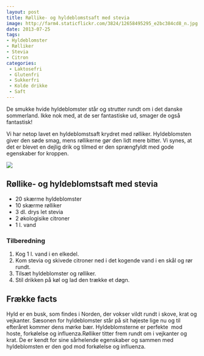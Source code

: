 ```yaml
---
layout: post
title: Røllike- og hyldeblomstsaft med stevia
image: http://farm4.staticflickr.com/3824/12658495295_e2bc384cd8_n.jpg
date: 2013-07-25
tags:
- Hyldeblomster
- Rølliker
- Stevia
- Citron
categories:
 - Laktosefri
 - Glutenfri
 - Sukkerfri
 - Kolde drikke
 - Saft
---
```


De smukke hvide hyldeblomster står og strutter rundt om i det danske sommerland.
Ikke nok med, at de ser fantastiske ud, smager de også fantastisk!

Vi har netop lavet en hyldeblomstsaft krydret med rølliker. Hyldeblomsten giver
den søde smag, mens røllikerne gør den lidt mere bitter. Vi synes, at det er
blevet en dejlig drik og tilmed er den sprængfyldt med gode egenskaber for
kroppen.

[ ![](http://4.bp.blogspot.com/-lpfuSIgeuc0/UfD14mhTVBI/AAAAAAAABBY/U7g7kVdKt38/s1600/R%C3%B8llike_hyldeblomstsaft.jpg) ](http://4.bp.blogspot.com/-lpfuSIgeuc0/UfD14mhTVBI/AAAAAAAABBY/U7g7kVdKt38/s1600/R%C3%B8llike_hyldeblomstsaft.jpg)

## Røllike- og hyldeblomstsaft med stevia
- 20 skærme hyldeblomster
- 10 skærme rølliker
- 3 dl. drys let stevia
- 2 økologisike citroner
- 1 l. vand

### Tilberedning
1. Kog 1 l. vand i en elkedel. 
2. Kom stevia og skivede citroner ned i det kogende vand i en skål og rør rundt.
3. Tilsæt hyldeblomster og rølliker.
4. Stil drikken på køl og lad den trække et døgn.

## Frække facts
Hyld er en busk, som findes i Norden, der vokser vildt rundt i skove, krat og
vejkanter. Sæsonen for hyldeblomster står på sit højeste lige nu og til
efteråret kommer dens mørke bær. Hyldeblomsterne er perfekte  mod hoste,
forkølelse og influenza.Rølliker titter frem rundt om i vejkanter og krat. De er
kendt for sine sårhelende egenskaber og sammen med hyldeblomsten er den god mod
forkølelse og influenza.
